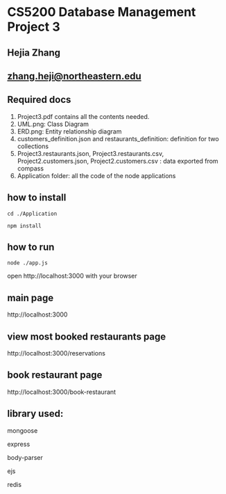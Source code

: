 # CS5200 Database Management Project 3
## Hejia Zhang
## zhang.heji@northeastern.edu

## Required docs

1. Project3.pdf contains all the contents needed.
2. UML.png:  Class Diagram
3. ERD.png: Entity relationship diagram
4. customers_definition.json and restaurants_definition: definition for two collections
5. Project3.restaurants.json, Project3.restaurants.csv, Project2.customers.json, Project2.customers.csv : data exported from compass
6. Application folder: all the code of the node applications

## how to install
`cd ./Application`

`npm install`

## how to run
`node ./app.js`

open http://localhost:3000 with your browser

## main page

http://localhost:3000

## view most booked restaurants page

http://localhost:3000/reservations

## book restaurant page

http://localhost:3000/book-restaurant


## library used:
mongoose

express

body-parser

ejs

redis